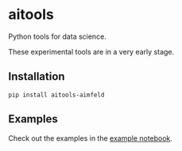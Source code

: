 # aitools

Python tools for data science.

These experimental tools are in a very early stage. 

## Installation

`pip install aitools-aimfeld`

## Examples

Check out the examples in the [example notebook](examples.ipynb).
